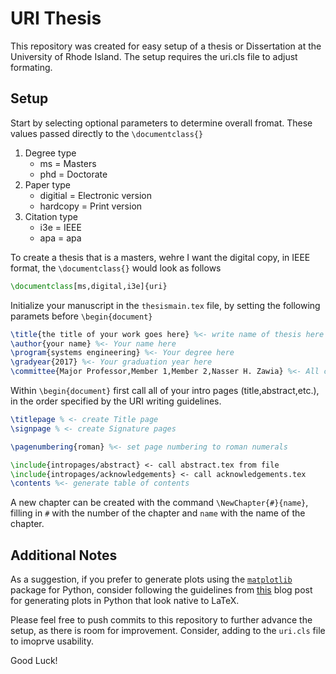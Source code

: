 # URI Thesis

This repository was created for easy setup of a thesis or Dissertation at the University of Rhode Island. The setup requires the uri.cls file to adjust formating. 

## Setup

Start by selecting optional parameters to determine overall fromat. These values passed directly to the `\documentclass{}`

 1. Degree type
    - ms = Masters
    - phd = Doctorate
 2. Paper type
    - digitial = Electronic version
    - hardcopy = Print version
 3. Citation type
    - i3e = IEEE
    - apa = apa
    
To create a thesis that is a masters, wehre I want the digital copy, in IEEE format, the `\documentclass{}` would look as follows
```LaTeX
\documentclass[ms,digital,i3e]{uri}
```

Initialize your manuscript in the `thesismain.tex` file, by setting the following paramets before `\begin{document}`

```LaTeX
\title{the title of your work goes here} %<- write name of thesis here
\author{your name} %<- Your name here
\program{systems engineering} %<- Your degree here
\gradyear{2017} %<- Your graduation year here
\committee{Major Professor,Member 1,Member 2,Nasser H. Zawia} %<- All committee members her (Comma seperated)
```

Within `\begin{document}` first call all of your intro pages (title,abstract,etc.), in the order specified by the URI writing guidelines.

```LaTeX
\titlepage % <- create Title page
\signpage % <- create Signature pages

\pagenumbering{roman} %<- set page numbering to roman numerals

\include{intropages/abstract} <- call abstract.tex from file
\include{intropages/acknowledgements} <- call acknowledgements.tex 
\contents %<- generate table of contents
```

A new chapter can be created with the command `\NewChapter{#}{name}`, filling in `#` with the number of the chapter and `name` with the name of the chapter.
    
## Additional Notes

As a suggestion, if you prefer to generate plots using the [`matplotlib`](https://matplotlib.org/) package for Python, consider following the guidelines from [this](http://bkanuka.com/articles/native-latex-plots/) blog post for generating plots in Python that look native to LaTeX.

Please feel free to push commits to this repository to further advance the setup, as there is room for improvement. Consider, adding to the `uri.cls` file to imoprve usability. 


Good Luck!
    

